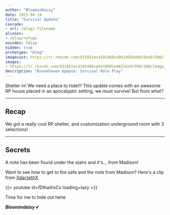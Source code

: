 ```yaml
---
author: "BloominDaisy"
date: 2023-04-14
title: "Survival Update"
cascade:
- url: /blog/:filename
aliases:
- /blog/refuge
noindex: false
hidden: true
archetype: "blog"
imagecust: https://tr.rbxcdn.com/931851ec4185468ce9419592e06316a9/500/280/Image/Jpeg
images:
- https://tr.rbxcdn.com/931851ec4185468ce9419592e06316a9/500/280/Image/Jpeg
description: "Brookhaven Update: Survival Role Play"
---
```


Shelter in! We need a place to hide!!! This update comes with an awesome RP house placed in an apocalyptic setting, we must survive! But from what?

---
## Recap

We got a really cool RP shelter, and customization underground room with 3 selections!

---

## Secrets

A note has been found under the stairs and it's... from Madison!

Want to see how to get to the safe and the note from Madison? Here's a clip from [XdarzethX](https://www.youtube.com/@XdarzethX)

{{< youtube id=fDlhailroCs loading=lazy >}}

Time for me to hide out hehe

_**Bloomindaisy**_ <span class="nowrap"><span class="emojify">💕</span>